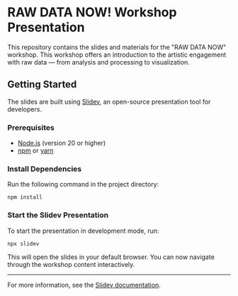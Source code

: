 # RAW DATA NOW! Workshop Presentation

This repository contains the slides and materials for the "RAW DATA NOW" workshop. This workshop offers an introduction to the artistic engagement with raw data — from analysis and processing to visualization.

## Getting Started

The slides are built using [Slidev](https://sli.dev/), an open-source presentation tool for developers.

### Prerequisites
- [Node.js](https://nodejs.org/) (version 20 or higher)
- [npm](https://www.npmjs.com/) or [yarn](https://yarnpkg.com/)

### Install Dependencies
Run the following command in the project directory:

```
npm install
```


### Start the Slidev Presentation
To start the presentation in development mode, run:

```
npx slidev
```


This will open the slides in your default browser. You can now navigate through the workshop content interactively.

---

For more information, see the [Slidev documentation](https://sli.dev/).
